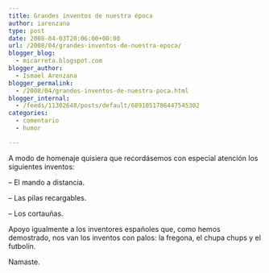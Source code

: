 ```yaml
---
title: Grandes inventos de nuestra época
author: iarenzana
type: post
date: 2008-04-03T20:06:00+00:00
url: /2008/04/grandes-inventos-de-nuestra-epoca/
blogger_blog:
  - micarreta.blogspot.com
blogger_author:
  - Ismael Arenzana
blogger_permalink:
  - /2008/04/grandes-inventos-de-nuestra-poca.html
blogger_internal:
  - /feeds/11302648/posts/default/6891051786447545302
categories:
  - comentario
  - humor

---
```

A modo de homenaje quisiera que recordásemos con especial atención los siguientes inventos:

&#8211; El mando a distancia.

&#8211; Las pilas recargables.

&#8211; Los cortauñas.

Apoyo igualmente a los inventores españoles que, como hemos demostrado, nos van los inventos con palos: la fregona, el chupa chups y el futbolín.

Namaste.